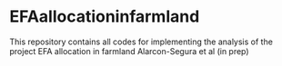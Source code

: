 # EFAallocationinfarmland
This repository contains all codes for implementing the analysis of the project EFA allocation in farmland Alarcon-Segura et al (in prep)
